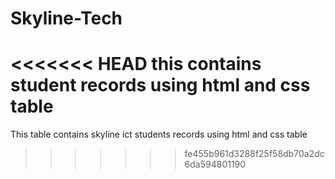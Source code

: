 # Skyline-Tech
<<<<<<< HEAD
this contains student records using html and css table
=======
This table contains skyline ict students records using html and css table
>>>>>>> fe455b961d3288f25f58db70a2dc6da594801190
